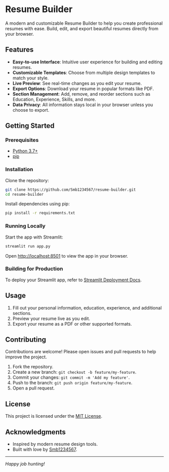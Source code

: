 # Resume Builder

A modern and customizable Resume Builder to help you create professional resumes with ease. Build, edit, and export beautiful resumes directly from your browser.

## Features

- **Easy-to-use Interface**: Intuitive user experience for building and editing resumes.
- **Customizable Templates**: Choose from multiple design templates to match your style.
- **Live Preview**: See real-time changes as you edit your resume.
- **Export Options**: Download your resume in popular formats like PDF.
- **Section Management**: Add, remove, and reorder sections such as Education, Experience, Skills, and more.
- **Data Privacy**: All information stays local in your browser unless you choose to export.

## Getting Started

### Prerequisites

- [Python 3.7+](https://www.python.org/)
- [pip](https://pip.pypa.io/en/stable/)

### Installation

Clone the repository:
```bash
git clone https://github.com/Smb1234567/resume-builder.git
cd resume-builder
```

Install dependencies using pip:
```bash
pip install -r requirements.txt
```

### Running Locally

Start the app with Streamlit:
```bash
streamlit run app.py
```

Open [http://localhost:8501](http://localhost:8501) to view the app in your browser.

### Building for Production

To deploy your Streamlit app, refer to [Streamlit Deployment Docs](https://docs.streamlit.io/streamlit-community-cloud/deploy).

## Usage

1. Fill out your personal information, education, experience, and additional sections.
2. Preview your resume live as you edit.
3. Export your resume as a PDF or other supported formats.

## Contributing

Contributions are welcome! Please open issues and pull requests to help improve the project.

1. Fork the repository.
2. Create a new branch: `git checkout -b feature/my-feature`.
3. Commit your changes: `git commit -m 'Add my feature'`.
4. Push to the branch: `git push origin feature/my-feature`.
5. Open a pull request.

## License

This project is licensed under the [MIT License](LICENSE).

## Acknowledgments

- Inspired by modern resume design tools.
- Built with love by [Smb1234567](https://github.com/Smb1234567).

---

*Happy job hunting!*